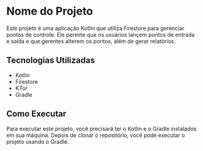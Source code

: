 # Nome do Projeto

Este projeto é uma aplicação Kotlin que utiliza Firestore para gerenciar pontos de controle. Ele permite que os usuários lançem pontos de entrada e saída e que gerentes alterem os pontos, além de gerar relatórios.

## Tecnologias Utilizadas

- Kotlin
- Firestore
- KTor
- Gradle

## Como Executar

Para executar este projeto, você precisará ter o Kotlin e o Gradle instalados em sua máquina. Depois de clonar o repositório, você pode executar o projeto usando o Gradle.
